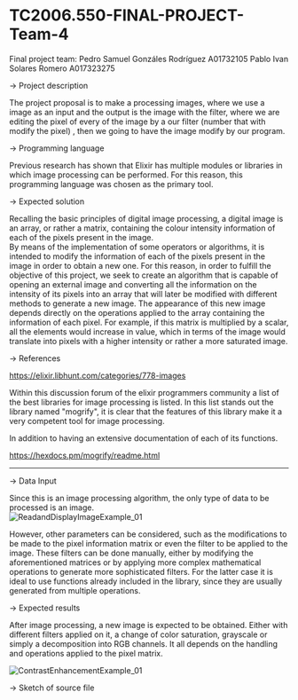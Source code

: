 # TC2006.550-FINAL-PROJECT-Team-4
Final project team: 
Pedro Samuel Gonzáles Rodríguez A01732105
Pablo Ivan Solares Romero A017323275


-> Project description

The project proposal is to make a processing images, where we use a image as an input and the output is the image with the filter, where we are editing the pixel of every of the image by a our filter (number that with modify the pixel) , then we going to have the image modify by our program.  

-> Programming language 

Previous research has shown that Elixir has multiple modules or libraries in which image processing can be performed. For this reason, this programming language was chosen as the primary tool.       

-> Expected solution

Recalling the basic principles of digital image processing, a digital image is an array, or rather a matrix, containing the colour intensity information of each of the pixels present in the image.  
By means of the implementation of some operators or algorithms, it is intended to modify the information of each of the pixels present in the image in order to obtain a new one. 
For this reason, in order to fulfill the objective of this project, we seek to create an algorithm that is capable of opening an external image and converting all the information on the intensity of its pixels into an array that will later be modified with different methods to generate a new image.
The appearance of this new image depends directly on the operations applied to the array containing the information of each pixel. For example, if this matrix is multiplied by a scalar, all the elements would increase in value, which in terms of the image would translate into pixels with a higher intensity or rather a more saturated image.

-> References

https://elixir.libhunt.com/categories/778-images 

Within this discussion forum of the elixir programmers community a list of the best libraries for image processing is listed. In this list stands out the library named "mogrify", it is clear that the features of this library make it a very competent tool for image processing.

 
In addition to having an extensive documentation of each of its functions.   

https://hexdocs.pm/mogrify/readme.html 

---------------------------------------------------------------------

-> Data Input

Since this is an image processing algorithm, the only type of data to be processed is an image.  
![ReadandDisplayImageExample_01](https://user-images.githubusercontent.com/108293127/180588757-0c1e3e18-0e34-43ba-817c-24436281763a.png)

However, other parameters can be considered, such as the modifications to be made to the pixel information matrix or even the filter to be applied to the image. These filters can be done manually, either by modifying the aforementioned matrices or by applying more complex mathematical operations to generate more sophisticated filters. For the latter case it is ideal to use functions already included in the library, since they are usually generated from multiple operations. 

-> Expected results

After image processing, a new image is expected to be obtained. Either with different filters applied on it, a change of color saturation, grayscale or simply a decomposition into RGB channels. It all depends on the handling and operations applied to the pixel matrix. 

![ContrastEnhancementExample_01](https://user-images.githubusercontent.com/108293127/180588767-22f39037-cc11-4db1-b425-7016a151d768.png)

-> Sketch of source file 








